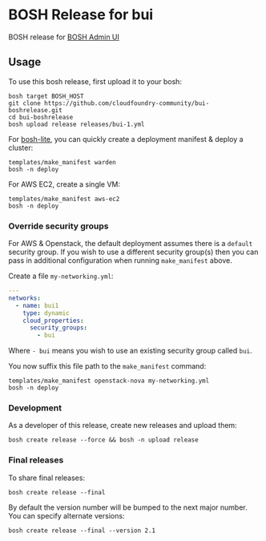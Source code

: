 # BOSH Release for bui

BOSH release for [BOSH Admin UI](https://github.com/cloudfoundry-community/bui)

## Usage

To use this bosh release, first upload it to your bosh:

```
bosh target BOSH_HOST
git clone https://github.com/cloudfoundry-community/bui-boshrelease.git
cd bui-boshrelease
bosh upload release releases/bui-1.yml
```

For [bosh-lite](https://github.com/cloudfoundry/bosh-lite), you can quickly create a deployment manifest & deploy a cluster:

```
templates/make_manifest warden
bosh -n deploy
```

For AWS EC2, create a single VM:

```
templates/make_manifest aws-ec2
bosh -n deploy
```

### Override security groups

For AWS & Openstack, the default deployment assumes there is a `default` security group. If you wish to use a different security group(s) then you can pass in additional configuration when running `make_manifest` above.

Create a file `my-networking.yml`:

``` yaml
---
networks:
  - name: bui1
    type: dynamic
    cloud_properties:
      security_groups:
        - bui
```

Where `- bui` means you wish to use an existing security group called `bui`.

You now suffix this file path to the `make_manifest` command:

```
templates/make_manifest openstack-nova my-networking.yml
bosh -n deploy
```

### Development

As a developer of this release, create new releases and upload them:

```
bosh create release --force && bosh -n upload release
```

### Final releases

To share final releases:

```
bosh create release --final
```

By default the version number will be bumped to the next major number. You can specify alternate versions:


```
bosh create release --final --version 2.1
```